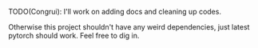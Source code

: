 TODO(Congrui): I'll work on adding docs and cleaning up codes.

Otherwise this project shouldn't have any weird dependencies, just latest pytorch should work. Feel free to dig in.

